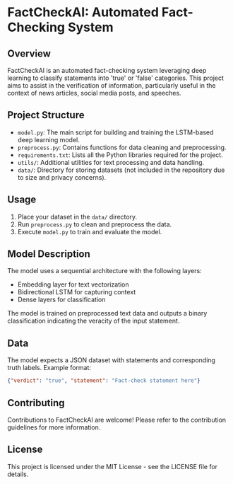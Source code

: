 # FactCheckAI: Automated Fact-Checking System

## Overview
FactCheckAI is an automated fact-checking system leveraging deep learning to classify statements into 'true' or 'false' categories. This project aims to assist in the verification of information, particularly useful in the context of news articles, social media posts, and speeches.

## Project Structure
- `model.py`: The main script for building and training the LSTM-based deep learning model.
- `preprocess.py`: Contains functions for data cleaning and preprocessing.
- `requirements.txt`: Lists all the Python libraries required for the project.
- `utils/`: Additional utilities for text processing and data handling.
- `data/`: Directory for storing datasets (not included in the repository due to size and privacy concerns).

## Usage
1. Place your dataset in the `data/` directory.
2. Run `preprocess.py` to clean and preprocess the data.
3. Execute `model.py` to train and evaluate the model.

## Model Description
The model uses a sequential architecture with the following layers:
- Embedding layer for text vectorization
- Bidirectional LSTM for capturing context
- Dense layers for classification

The model is trained on preprocessed text data and outputs a binary classification indicating the veracity of the input statement.

## Data
The model expects a JSON dataset with statements and corresponding truth labels. Example format:
```json
{"verdict": "true", "statement": "Fact-check statement here"}
```

## Contributing
Contributions to FactCheckAI are welcome! Please refer to the contribution guidelines for more information.

## License
This project is licensed under the MIT License - see the LICENSE file for details.
